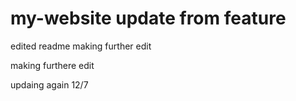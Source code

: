 # my-website update from feature

edited readme making further edit

making furthere edit

updaing again 12/7
